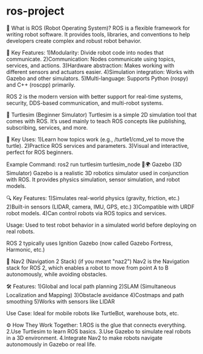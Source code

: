 # ros-project
🦾 What is ROS (Robot Operating System)?
ROS is a flexible framework for writing robot software. It provides tools, libraries, and conventions to help developers create complex and robust robot behavior.

🔧 Key Features:
1)Modularity: Divide robot code into nodes that communicate.
2)Communication: Nodes communicate using topics, services, and actions.
3)Hardware abstraction: Makes working with different sensors and actuators easier.
4)Simulation integration: Works with Gazebo and other simulators.
5)Multi-language: Supports Python (rospy) and C++ (roscpp) primarily.

ROS 2 is the modern version with better support for real-time systems, security, DDS-based communication, and multi-robot systems.

🐢 Turtlesim (Beginner Simulator)
Turtlesim is a simple 2D simulation tool that comes with ROS. It’s used mainly to teach ROS concepts like publishing, subscribing, services, and more.

🧪 Key Uses:
1)Learn how topics work (e.g., /turtle1/cmd_vel to move the turtle).
2)Practice ROS services and parameters.
3)Visual and interactive, perfect for ROS beginners.

Example Command:
ros2 run turtlesim turtlesim_node
🦾🌍 Gazebo (3D Simulator)
Gazebo is a realistic 3D robotics simulator used in conjunction with ROS. It provides physics simulation, sensor simulation, and robot models.

🔍 Key Features:
1)Simulates real-world physics (gravity, friction, etc.)
2)Built-in sensors (LIDAR, camera, IMU, GPS, etc.)
3)Compatible with URDF robot models.
4)Can control robots via ROS topics and services.

Usage:
Used to test robot behavior in a simulated world before deploying on real robots.

ROS 2 typically uses Ignition Gazebo (now called Gazebo Fortress, Harmonic, etc.)

🧭 Nav2 (Navigation 2 Stack) (if you meant "naz2")
Nav2 is the Navigation stack for ROS 2, which enables a robot to move from point A to B autonomously, while avoiding obstacles.

🛠️ Features:
1)Global and local path planning
2)SLAM (Simultaneous Localization and Mapping)
3)Obstacle avoidance
4)Costmaps and path smoothing
5)Works with sensors like LIDAR

Use Case:
Ideal for mobile robots like TurtleBot, warehouse bots, etc.

⚙️ How They Work Together:
1.ROS is the glue that connects everything.
2.Use Turtlesim to learn ROS basics.
3.Use Gazebo to simulate real robots in a 3D environment.
4.Integrate Nav2 to make robots navigate autonomously in Gazebo or real life.
